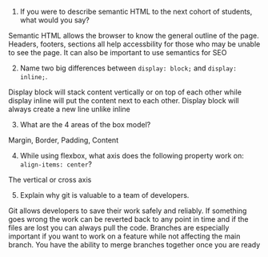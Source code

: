 1. If you were to describe semantic HTML to the next cohort of students, what would you say?

Semantic HTML allows the browser to know the general outline of the page. Headers, footers, sections all help accessbility for those who may be unable to see the page. It can also be important to use semantics for SEO

2. Name two big differences between ```display: block;``` and ```display: inline;```.

Display block will stack content vertically or on top of each other while display inline will put the content next to each other. Display block will always create a new line unlike inline

3. What are the 4 areas of the box model?

Margin, Border, Padding, Content

4. While using flexbox, what axis does the following property work on: ```align-items: center```?

The vertical or cross axis

5. Explain why git is valuable to a team of developers.

Git allows developers to save their work safely and reliably. If something goes wrong the work can be reverted back to any point in time and if the files are lost you can always pull the code. Branches are especially important if you want to work on a feature while not affecting the main branch. You have the ability to merge branches together once you are ready